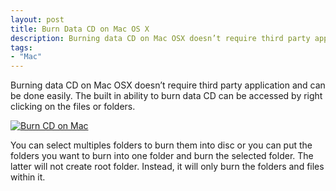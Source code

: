 ```yaml
---
layout: post
title: Burn Data CD on Mac OS X
description: Burning data CD on Mac OSX doesn’t require third party application and can be done easily
tags:
- "Mac"
---
```

Burning data CD on Mac OSX doesn’t require third party application and can be done easily. The built in ability to burn data CD can be accessed by right clicking on the files or folders.

[ ![Burn CD on Mac][img1] ](http://images.sayzlim.net/2011/03/burn_cd.jpg "Burn CD on Mac")

[img1]: http://images.sayzlim.net/2011/03/burn_cd.jpg "Burn CD on Mac"

You can select multiples folders to burn them into disc or you can put the folders you want to burn into one folder and burn the selected folder. The latter will not create root folder. Instead, it will only burn the folders and files within it.